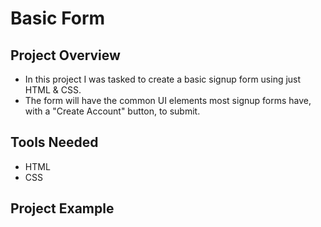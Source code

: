 # Basic Form

## Project Overview 
- In this project I was tasked to create a basic signup form using just HTML & CSS.
- The form will have the common UI elements most signup forms have, with a "Create Account" button, to submit.

## Tools Needed 
- HTML
- CSS

## Project Example
